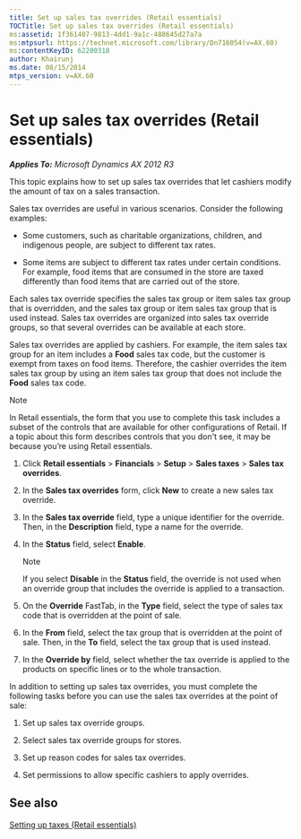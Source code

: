 ```yaml
---
title: Set up sales tax overrides (Retail essentials)
TOCTitle: Set up sales tax overrides (Retail essentials)
ms:assetid: 1f361407-9813-4dd1-9a1c-488645d27a7a
ms:mtpsurl: https://technet.microsoft.com/library/Dn716054(v=AX.60)
ms:contentKeyID: 62200318
author: Khairunj
ms.date: 08/15/2014
mtps_version: v=AX.60
---
```


# Set up sales tax overrides (Retail essentials) 


_**Applies To:** Microsoft Dynamics AX 2012 R3_

This topic explains how to set up sales tax overrides that let cashiers modify the amount of tax on a sales transaction.

Sales tax overrides are useful in various scenarios. Consider the following examples:

  - Some customers, such as charitable organizations, children, and indigenous people, are subject to different tax rates.

  - Some items are subject to different tax rates under certain conditions. For example, food items that are consumed in the store are taxed differently than food items that are carried out of the store.

Each sales tax override specifies the sales tax group or item sales tax group that is overridden, and the sales tax group or item sales tax group that is used instead. Sales tax overrides are organized into sales tax override groups, so that several overrides can be available at each store.

Sales tax overrides are applied by cashiers. For example, the item sales tax group for an item includes a **Food** sales tax code, but the customer is exempt from taxes on food items. Therefore, the cashier overrides the item sales tax group by using an item sales tax group that does not include the **Food** sales tax code.


> [!NOTE]
> <P>In Retail essentials, the form that you use to complete this task includes a subset of the controls that are available for other configurations of Retail. If a topic about this form describes controls that you don't see, it may be because you’re using Retail essentials.</P>



1.  Click **Retail essentials** \> **Financials** \> **Setup** \> **Sales taxes** \> **Sales tax overrides**.

2.  In the **Sales tax overrides** form, click **New** to create a new sales tax override.

3.  In the **Sales tax override** field, type a unique identifier for the override. Then, in the **Description** field, type a name for the override.

4.  In the **Status** field, select **Enable**.
    

    > [!NOTE]
    > <P>If you select <STRONG>Disable</STRONG> in the <STRONG>Status</STRONG> field, the override is not used when an override group that includes the override is applied to a transaction.</P>



5.  On the **Override** FastTab, in the **Type** field, select the type of sales tax code that is overridden at the point of sale.

6.  In the **From** field, select the tax group that is overridden at the point of sale. Then, in the **To** field, select the tax group that is used instead.

7.  In the **Override by** field, select whether the tax override is applied to the products on specific lines or to the whole transaction.

In addition to setting up sales tax overrides, you must complete the following tasks before you can use the sales tax overrides at the point of sale:

1.  Set up sales tax override groups.

2.  Select sales tax override groups for stores.

3.  Set up reason codes for sales tax overrides.

4.  Set permissions to allow specific cashiers to apply overrides.

## See also

[Setting up taxes (Retail essentials)](setting-up-taxes-retail-essentials.md)

  


